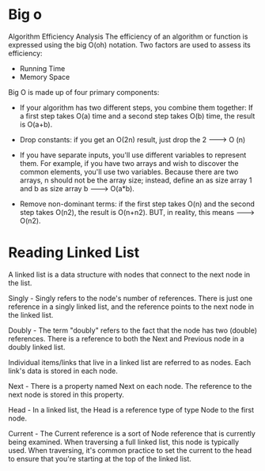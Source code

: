# Big o
Algorithm Efficiency Analysis The efficiency of an algorithm or function is expressed using the big O(oh) notation. Two factors are used to assess its efficiency:
- Running Time
- Memory Space

Big O is made up of four primary components:
- If your algorithm has two different steps, you combine them together: If a first step takes O(a) time and a second step takes O(b) time, the result is O(a+b).

- Drop constants: if you get an O(2n) result, just drop the 2 ---> O (n)

- If you have separate inputs, you'll use different variables to represent them. For example, if you have two arrays and wish to discover the common elements, you'll use two variables. Because there are two arrays, n should not be the array size; instead, define an as size array 1 and b as size array b ---> O(a*b).
- Remove non-dominant terms: if the first step takes O(n) and the second step takes O(n2), the result is O(n+n2). BUT, in reality, this means ---> O(n2).

# Reading Linked List
A linked list is a data structure with nodes that connect to the next node in the list.<br>

Singly - Singly refers to the node's number of references. There is just one reference in a singly linked list, and the reference points to the next node in the linked list.<br>

Doubly - The term "doubly" refers to the fact that the node has two (double) references. There is a reference to both the Next and Previous node in a doubly linked list.<br>


Individual items/links that live in a linked list are referred to as nodes. Each link's data is stored in each node.
<br>

Next - There is a property named Next on each node. The reference to the next node is stored in this property.<br>

Head - In a linked list, the Head is a reference type of type Node to the first node.<br>

Current - The Current reference is a sort of Node reference that is currently being examined. When traversing a full linked list, this node is typically used. When traversing, it's common practice to set the current to the head to ensure that you're starting at the top of the linked list.

